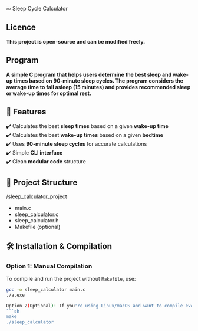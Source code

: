  💤 Sleep Cycle Calculator

## Licence

**This project is open-source and can be modified freely.**

## Program
**A simple **C program** that helps users determine the best sleep and wake-up times based on **90-minute sleep cycles**. The program considers the **average time to fall asleep (15 minutes)** and provides recommended sleep or wake-up times for optimal rest.**

## 🚀 Features
✔️ Calculates the best **sleep times** based on a given **wake-up time**  
✔️ Calculates the best **wake-up times** based on a given **bedtime**  
✔️ Uses **90-minute sleep cycles** for accurate calculations  
✔️ Simple **CLI interface**  
✔️ Clean **modular code** structure  

## 📁 Project Structure

/sleep_calculator_project
- main.c
- sleep_calculator.c
- sleep_calculator.h
- Makefile (optional)
## 🛠️ Installation & Compilation
### **Option 1: Manual Compilation**
To compile and run the project without `Makefile`, use:

```sh
gcc -o sleep_calculator main.c 
./a.exe

Option 2(Optional): If you're using Linux/macOS and want to compile everything easily
```sh
make
./sleep_calculator





